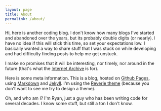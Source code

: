 ```yaml
---
layout: page
title: About
permalink: /about/
---
```


Hi, here is another coding blog. I don't know how many blogs I've started and abandoned over the years, but its probably double digits (or nearly). I have no idea if this will stick this time, so set your expectations low. I basically wanted a way to share stuff that I was stuck on while developing and had difficulty finding posts to help me get unstuck.

I make no promises that it will be interesting, nor timely, nor around in the future (that's what the [Internet Archive](https://archive.org/) is for).

Here is some meta information. This is a blog, hosted on [Github Pages](https://pages.github.com/), using [Markdown](https://www.markdownguide.org/) and [Jekyll](https://jekyllrb.com/). I'm using the [Reverie theme](https://github.com/amitmerchant1990/reverie) (because you don't want to see me try to design a theme).

Oh, and who am I? I'm Ryan, just a guy who has been writing code for several decades. I know some stuff, but still a ton I don't know.
